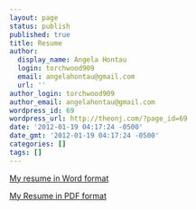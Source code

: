 ```yaml
---
layout: page
status: publish
published: true
title: Resume
author:
  display_name: Angela Hontau
  login: torchwood909
  email: angelahontau@gmail.com
  url: ''
author_login: torchwood909
author_email: angelahontau@gmail.com
wordpress_id: 69
wordpress_url: http://theonj.com/?page_id=69
date: '2012-01-19 04:17:24 -0500'
date_gmt: '2012-01-19 04:17:24 -0500'
categories: []
tags: []
---
```

<p><a href="/resume/ResumeAngela2015.docx">My resume in Word format</a></p>
<p><a href="/resume/ResumeAngela2015.pdf">My Resume in PDF format</a><br /></p>
